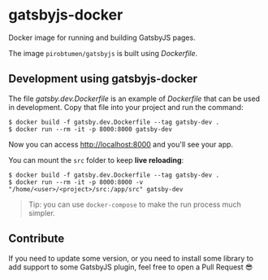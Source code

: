 # gatsbyjs-docker

Docker image for running and building GatsbyJS pages.

The image `pirobtumen/gatsbyjs` is built using *Dockerfile*.


## Development using gatsbyjs-docker

The file *gatsby.dev.Dockerfile* is an example of *Dockerfile* that can be used in development. 
Copy that file into your project and run the command:

```
$ docker build -f gatsby.dev.Dockerfile --tag gatsby-dev .
$ docker run --rm -it -p 8000:8000 gatsby-dev
```

Now you can access [http://localhost:8000](http://localhost:8000) and you'll see your app.

You can mount the `src` folder to keep **live reloading**:

```
$ docker build -f gatsby.dev.Dockerfile --tag gatsby-dev .
$ docker run --rm -it -p 8000:8000 -v "/home/<user>/<project>/src:/app/src" gatsby-dev
```

> Tip: you can use `docker-compose` to make the run process much simpler.


## Contribute

If you need to update some version, or you need to install some library to add support to some 
GatsbyJS plugin, feel free to open a Pull Request 😎

